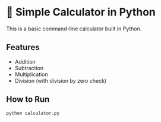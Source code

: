 # 🧮 Simple Calculator in Python

This is a basic command-line calculator built in Python.

## Features

- Addition
- Subtraction
- Multiplication
- Division (with division by zero check)

## How to Run

```bash
python calculator.py

